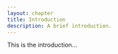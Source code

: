 ```yaml
---
layout: chapter
title: Introduction
description: A brief introduction.
---
```


This is the introduction...